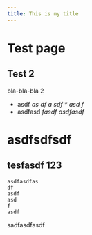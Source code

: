 ```yaml
---
title: This is my title
---
```

# Test page
## Test 2
bla-bla-bla 2
* asdf *as df
a sdf * asd f*
* asdfasd
*fasdf* _asdfasdf_ 
# asdfsdfsdf
## tesfasdf 123
```
asdfasdfas
df
asdf
asd
f
asdf
```
sadfasdfasdf
